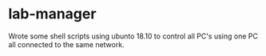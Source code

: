 # lab-manager
Wrote some shell scripts using ubunto 18.10 to control all PC's using one PC all connected to the same network. 
